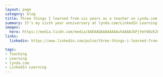 ```yaml
---
layout: page
category: blog
title: Three things I learned from six years as a teacher on Lynda.com
summary: It's my sixth year anniversary at lynda.com/LinkedIn Learning and milestones come with some reflection, so I wanted to share with you some of the things I've learned over the years. Although these are specific to my experience, I think you'll be able to relate to these and maybe share something you've learned from your own.
images:
  hero: https://media.licdn.com/media/AAEAAQAAAAAAAAuhAAAAJGFjYmY4NzE2LWFjZDctNGNjYS05YmFkLTEzZTVmMGVmYzY3Zg.jpg
links:
  linkedin: https://www.linkedin.com/pulse/three-things-i-learned-from-six-years-teacher-ray-villalobos

tags:
- Teaching
- Learning
- lynda.com
- LinkedIn Learning
---
```


